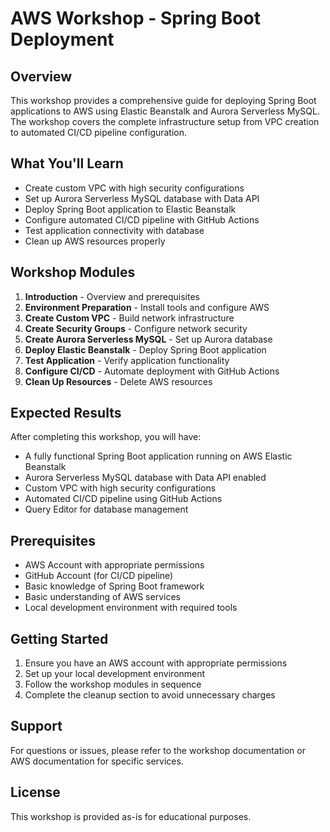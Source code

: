 # AWS Workshop - Spring Boot Deployment

## Overview

This workshop provides a comprehensive guide for deploying Spring Boot applications to AWS using Elastic Beanstalk and Aurora Serverless MySQL. The workshop covers the complete infrastructure setup from VPC creation to automated CI/CD pipeline configuration.

## What You'll Learn

- Create custom VPC with high security configurations
- Set up Aurora Serverless MySQL database with Data API
- Deploy Spring Boot application to Elastic Beanstalk
- Configure automated CI/CD pipeline with GitHub Actions
- Test application connectivity with database
- Clean up AWS resources properly

## Workshop Modules

1. **Introduction** - Overview and prerequisites
2. **Environment Preparation** - Install tools and configure AWS
3. **Create Custom VPC** - Build network infrastructure
4. **Create Security Groups** - Configure network security
5. **Create Aurora Serverless MySQL** - Set up Aurora database
6. **Deploy Elastic Beanstalk** - Deploy Spring Boot application
7. **Test Application** - Verify application functionality
8. **Configure CI/CD** - Automate deployment with GitHub Actions
9. **Clean Up Resources** - Delete AWS resources

## Expected Results

After completing this workshop, you will have:
- A fully functional Spring Boot application running on AWS Elastic Beanstalk
- Aurora Serverless MySQL database with Data API enabled
- Custom VPC with high security configurations
- Automated CI/CD pipeline using GitHub Actions
- Query Editor for database management

## Prerequisites

- AWS Account with appropriate permissions
- GitHub Account (for CI/CD pipeline)
- Basic knowledge of Spring Boot framework
- Basic understanding of AWS services
- Local development environment with required tools

## Getting Started

1. Ensure you have an AWS account with appropriate permissions
2. Set up your local development environment
3. Follow the workshop modules in sequence
4. Complete the cleanup section to avoid unnecessary charges

## Support

For questions or issues, please refer to the workshop documentation or AWS documentation for specific services.

## License

This workshop is provided as-is for educational purposes.
